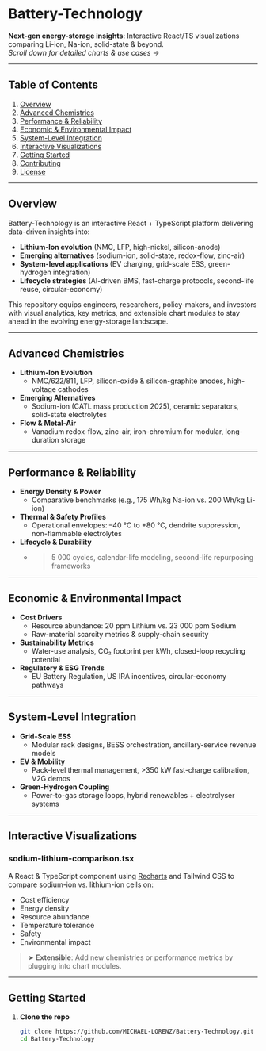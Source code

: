 # Battery-Technology
**Next-gen energy-storage insights**: Interactive React/TS visualizations comparing Li-ion, Na-ion, solid-state & beyond.  
*Scroll down for detailed charts & use cases →*

---

## Table of Contents

1. [Overview](#overview)  
2. [Advanced Chemistries](#advanced-chemistries)  
3. [Performance & Reliability](#performance--reliability)  
4. [Economic & Environmental Impact](#economic--environmental-impact)  
5. [System-Level Integration](#system-level-integration)  
6. [Interactive Visualizations](#interactive-visualizations)  
7. [Getting Started](#getting-started)  
8. [Contributing](#contributing)  
9. [License](#license)  

---

## Overview

Battery-Technology is an interactive React + TypeScript platform delivering data-driven insights into:

- **Lithium-Ion evolution** (NMC, LFP, high-nickel, silicon-anode)  
- **Emerging alternatives** (sodium-ion, solid-state, redox-flow, zinc-air)  
- **System-level applications** (EV charging, grid-scale ESS, green-hydrogen integration)  
- **Lifecycle strategies** (AI-driven BMS, fast-charge protocols, second-life reuse, circular-economy)  

This repository equips engineers, researchers, policy-makers, and investors with visual analytics, key metrics, and extensible chart modules to stay ahead in the evolving energy-storage landscape.

---

## Advanced Chemistries

- **Lithium-Ion Evolution**  
  - NMC/622/811, LFP, silicon-oxide & silicon-graphite anodes, high-voltage cathodes  
- **Emerging Alternatives**  
  - Sodium-ion (CATL mass production 2025), ceramic separators, solid-state electrolytes  
- **Flow & Metal-Air**  
  - Vanadium redox-flow, zinc-air, iron–chromium for modular, long-duration storage  

---

## Performance & Reliability

- **Energy Density & Power**  
  - Comparative benchmarks (e.g., 175 Wh/kg Na-ion vs. 200 Wh/kg Li-ion)  
- **Thermal & Safety Profiles**  
  - Operational envelopes: –40 °C to +80 °C, dendrite suppression, non-flammable electrolytes  
- **Lifecycle & Durability**  
  - >5 000 cycles, calendar-life modeling, second-life repurposing frameworks  

---

## Economic & Environmental Impact

- **Cost Drivers**  
  - Resource abundance: 20 ppm Lithium vs. 23 000 ppm Sodium  
  - Raw-material scarcity metrics & supply-chain security  
- **Sustainability Metrics**  
  - Water-use analysis, CO₂ footprint per kWh, closed-loop recycling potential  
- **Regulatory & ESG Trends**  
  - EU Battery Regulation, US IRA incentives, circular-economy pathways  

---

## System-Level Integration

- **Grid-Scale ESS**  
  - Modular rack designs, BESS orchestration, ancillary-service revenue models  
- **EV & Mobility**  
  - Pack-level thermal management, >350 kW fast-charge calibration, V2G demos  
- **Green-Hydrogen Coupling**  
  - Power-to-gas storage loops, hybrid renewables + electrolyser systems  

---

## Interactive Visualizations

### sodium-lithium-comparison.tsx

A React & TypeScript component using [Recharts](https://recharts.org/) and Tailwind CSS to compare sodium-ion vs. lithium-ion cells on:

- Cost efficiency  
- Energy density  
- Resource abundance  
- Temperature tolerance  
- Safety  
- Environmental impact  

> ➤ **Extensible**: Add new chemistries or performance metrics by plugging into chart modules.

---

## Getting Started

1. **Clone the repo**  
   ```bash
   git clone https://github.com/MICHAEL-LORENZ/Battery-Technology.git
   cd Battery-Technology
